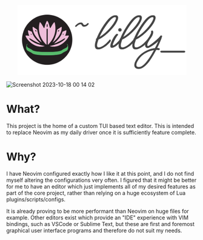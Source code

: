 [<p align="center"><img src="docs/lilly-banner.png" width="445.4"/></p>]()

![Screenshot 2023-10-18 00 14 02](https://github.com/tauraamui/lilly/assets/3159648/7d585274-1ec4-42fe-b213-9421aedd4771)

# What?

This project is the home of a custom TUI based text editor. This is intended to replace Neovim as my daily driver once it is sufficiently feature complete.

# Why?
 I have Neovim configured exactly how I like it at this point, and I do not find myself altering the configurations very often. I figured that it might be better for me to have an editor which just implements all
 of my desired features as part of the core project, rather than relying on a huge ecosystem of Lua plugins/scripts/configs.

 It is already proving to be more performant than Neovim on huge files for example.
 Other editors exist which provide an "IDE" experience with VIM bindings, such as VSCode or Sublime Text, but these are first and foremost graphical user interface programs and therefore do not suit my needs.
